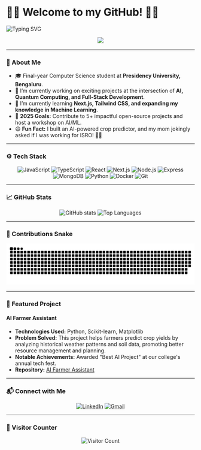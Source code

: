 # 👨‍💻 Welcome to my GitHub! 👨‍💻

![Typing SVG](https://readme-typing-svg.herokuapp.com?font=Fira+Code&weight=600&size=28&duration=3000&pause=1000&color=36BCF7¢er=true&vCenter=true&width=600&lines=Hey+there!+👋+I'm+Hemanth+Kumar;Final-Year+CS+Student+%7C+Full-Stack+%2B+AI%2FML+Developer;Passionate+about+building+tech+that+matters!)

<p align="center">
  <img src="https://user-images.githubusercontent.com/74038190/225813708-98b745f2-7d22-48cf-9150-083f1b00d6c9.gif" width="600">
</p>

---

### 🧠 About Me

- 🎓 Final-year Computer Science student at **Presidency University, Bengaluru**.
- 🔭 I’m currently working on exciting projects at the intersection of **AI, Quantum Computing, and Full-Stack Development**.
- 🌱 I’m currently learning **Next.js, Tailwind CSS, and expanding my knowledge in Machine Learning**.
- 🎯 **2025 Goals:** Contribute to 5+ impactful open-source projects and host a workshop on AI/ML.
- 😄 **Fun Fact:** I built an AI-powered crop predictor, and my mom jokingly asked if I was working for ISRO! 🌾🚀

---

### ⚙️ Tech Stack

<p align="center">
  <img src="https://cdn.jsdelivr.net/gh/devicons/devicon/icons/javascript/javascript-original.svg" height="40" alt="JavaScript" />
  <img src="https://cdn.jsdelivr.net/gh/devicons/devicon/icons/typescript/typescript-original.svg" height="40" alt="TypeScript" />
  <img src="https://cdn.jsdelivr.net/gh/devicons/devicon/icons/react/react-original.svg" height="40" alt="React" />
  <img src="https://cdn.jsdelivr.net/gh/devicons/devicon/icons/nextjs/nextjs-original.svg" height="40" alt="Next.js" />
  <img src="https://cdn.jsdelivr.net/gh/devicons/devicon/icons/nodejs/nodejs-original.svg" height="40" alt="Node.js" />
  <img src="https://cdn.jsdelivr.net/gh/devicons/devicon/icons/express/express-original.svg" height="40" alt="Express" />
  <img src="https://cdn.jsdelivr.net/gh/devicons/devicon/icons/mongodb/mongodb-original.svg" height="40" alt="MongoDB" />
  <img src="https://cdn.jsdelivr.net/gh/devicons/devicon/icons/python/python-original.svg" height="40" alt="Python" />
  <img src="https://cdn.jsdelivr.net/gh/devicons/devicon/icons/docker/docker-original.svg" height="40" alt="Docker" />
  <img src="https://cdn.jsdelivr.net/gh/devicons/devicon/icons/git/git-original.svg" height="40" alt="Git" />
</p>

---

### 📈 GitHub Stats

<p align="center">
  <img src="https://github-readme-stats.vercel.app/api?username=ByteAcumen&show_icons=true&theme=radical" alt="GitHub stats" />
  <img src="https://github-readme-stats.vercel.app/api/top-langs/?username=ByteAcumen&layout=compact&theme=radical" alt="Top Languages" />
</p>

---

### 🐍 Contributions Snake

<p align="center">
  <img src="https://github.com/ByteAcumen/ByteAcumen/blob/output/github-snake-dark.svg" alt="GitHub Contributions Snake" />
</p>

---

### 🚀 Featured Project

#### AI Farmer Assistant

- **Technologies Used:** Python, Scikit-learn, Matplotlib
- **Problem Solved:** This project helps farmers predict crop yields by analyzing historical weather patterns and soil data, promoting better resource management and planning.
- **Notable Achievements:** Awarded "Best AI Project" at our college's annual tech fest.
- **Repository:** [AI Farmer Assistant](https://github.com/ByteAcumen/AI-Farmer-Assistant)

---

### 📬 Connect with Me

<p align="center">
  <a href="https://linkedin.com/in/h-h-hemanth-kumar" target="_blank"><img src="https://img.shields.io/badge/LinkedIn-0077B5?style=for-the-badge&logo=linkedin&logoColor=white" alt="LinkedIn"/></a>
  <a href="mailto:hemanth.kumar04hh@gmail.com"><img src="https://img.shields.io/badge/Gmail-D14836?style=for-the-badge&logo=gmail&logoColor=white" alt="Gmail"/></a>
</p>

---

### 👀 Visitor Counter

<p align="center">
  <img src="https://profile-counter.glitch.me/ByteAcumen/count.svg" alt="Visitor Count" />
</p>
